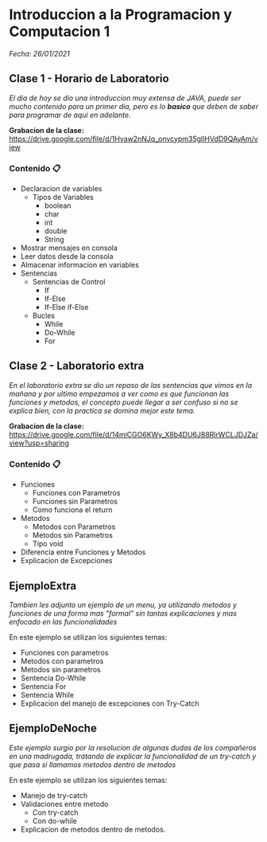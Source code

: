 # Introduccion a la Programacion y Computacion 1

_Fecha: 26/01/2021_

## Clase 1 - Horario de Laboratorio

_El dia de hoy se dio una introduccion muy extensa de JAVA, puede ser mucho contenido para un primer dia, pero es lo **basico** que deben de saber para programar de aqui en adelante._

**Grabacion de la clase:** https://drive.google.com/file/d/1Hvaw2nNJq_onvcypm35gIlHVdD9QAyAm/view

### Contenido 📋

- Declaracion de variables
	- Tipos de Variables
		- boolean
		- char
		- int
		- double
		- String
- Mostrar mensajes en consola
- Leer datos desde la consola
- Almacenar informacion en variables
- Sentencias
	- Sentencias de Control
		- If
		- If-Else
		- If-Else if-Else
	- Bucles
		- While
		- Do-While
		- For


## Clase 2 - Laboratorio extra

_En el laboratorio extra se dio un repaso de las sentencias que vimos en la mañana y por ultimo empezamos a ver como es que funcionan las funciones y metodos, el concepto puede llegar a ser confuso si no se explica bien, con la practica se domina mejor este tema._


**Grabacion de la clase:** https://drive.google.com/file/d/14miCGO6KWy_X8b4DU6J88RlrWCLJDJZa/view?usp=sharing

### Contenido 📋

- Funciones
	- Funciones con Parametros
	- Funciones sin Parametros
	- Como funciona el return
- Metodos
	- Metodos con Parametros
	- Metodos sin Parametros
	- Tipo void
- Diferencia entre Funciones y Metodos
- Explicacion de Excepciones

## EjemploExtra

_Tambien les adjunto un ejemplo de un menu, ya utilizando metodos y funciones de una forma mas "formal" sin tantas explicaciones y mas enfocado en las funcionalidades_

En este ejemplo se utilizan los siguientes temas:
- Funciones con parametros
- Metodos con parametros
- Metodos sin parametros
- Sentencia Do-While
- Sentencia For
- Sentencia While
- Explicacion del manejo de excepciones con Try-Catch

## EjemploDeNoche

_Este ejemplo surgio por la resolucion de algunas dudas de los compañeros en una madrugada, tratando de explicar la funcionalidad de un try-catch y que pasa si llamamos metodos dentro de metodos_

En este ejemplo se utilizan los siguientes temas:
- Manejo de try-catch
- Validaciones entre metodo 
	- Con try-catch
	- Con do-while
- Explicacion de metodos dentro de metodos.